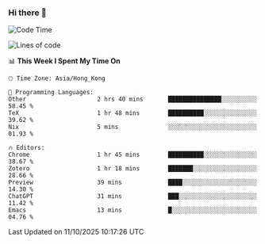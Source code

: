 ### Hi there 👋

<!--
**nicehiro/nicehiro** is a ✨ _special_ ✨ repository because its `README.md` (this file) appears on your GitHub profile.

Here are some ideas to get you started:

- 🔭 I’m currently working on ...
- 🌱 I’m currently learning ...
- 👯 I’m looking to collaborate on ...
- 🤔 I’m looking for help with ...
- 💬 Ask me about ...
- 📫 How to reach me: ...
- 😄 Pronouns: ...
- ⚡ Fun fact: ...
-->

<!--START_SECTION:waka-->
![Code Time](http://img.shields.io/badge/Code%20Time-1%2C127%20hrs%2045%20mins-blue)

![Lines of code](https://img.shields.io/badge/From%20Hello%20World%20I%27ve%20Written-1.9%20million%20lines%20of%20code-blue)

📊 **This Week I Spent My Time On** 

```text
🕑︎ Time Zone: Asia/Hong_Kong

💬 Programming Languages: 
Other                    2 hrs 40 mins       ███████████████░░░░░░░░░░   58.45 % 
TeX                      1 hr 48 mins        ██████████░░░░░░░░░░░░░░░   39.62 % 
Nix                      5 mins              ░░░░░░░░░░░░░░░░░░░░░░░░░   01.93 % 

🔥 Editors: 
Chrome                   1 hr 45 mins        ██████████░░░░░░░░░░░░░░░   38.67 % 
Zotero                   1 hr 18 mins        ███████░░░░░░░░░░░░░░░░░░   28.66 % 
Preview                  39 mins             ████░░░░░░░░░░░░░░░░░░░░░   14.30 % 
ChatGPT                  31 mins             ███░░░░░░░░░░░░░░░░░░░░░░   11.42 % 
Emacs                    13 mins             █░░░░░░░░░░░░░░░░░░░░░░░░   04.76 % 
```


 Last Updated on 11/10/2025 10:17:26 UTC
<!--END_SECTION:waka-->
